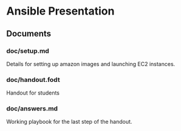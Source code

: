 Ansible Presentation
====================


Documents
---------

### doc/setup.md

Details for setting up amazon images and launching EC2 instances.

### doc/handout.fodt

Handout for students

### doc/answers.md

Working playbook for the last step of the handout.
